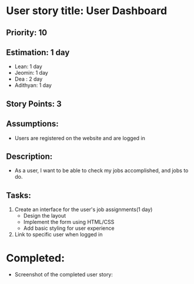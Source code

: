 # User story title: User Dashboard

## Priority: 10 

## Estimation: 1 day
- Lean: 1 day
- Jeomin: 1 day
- Dea : 2 day
- Adithyan: 1 day

## Story Points: 3

## Assumptions:
- Users are registered on the website and are logged in

## Description: 
- As a user, I want to be able to check my jobs accomplished, and jobs to do.

## Tasks:
1. Create an interface for the user's job assignments(1 day)
    - Design the layout
    - Implement the form using HTML/CSS
    - Add basic styling for user experience
2. Link to specific user when logged in


# Completed:
* Screenshot of the completed user story:


